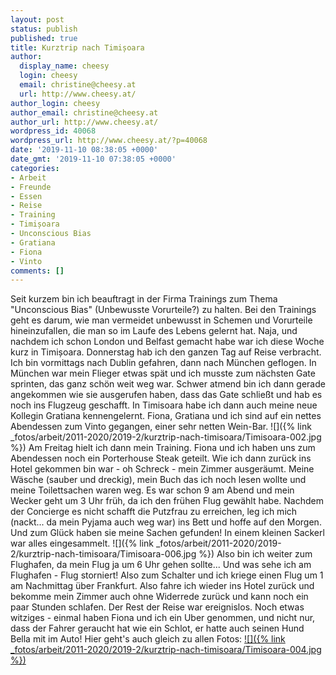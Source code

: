 ```yaml
---
layout: post
status: publish
published: true
title: Kurztrip nach Timișoara
author:
  display_name: cheesy
  login: cheesy
  email: christine@cheesy.at
  url: http://www.cheesy.at/
author_login: cheesy
author_email: christine@cheesy.at
author_url: http://www.cheesy.at/
wordpress_id: 40068
wordpress_url: http://www.cheesy.at/?p=40068
date: '2019-11-10 08:38:05 +0000'
date_gmt: '2019-11-10 07:38:05 +0000'
categories:
- Arbeit
- Freunde
- Essen
- Reise
- Training
- Timișoara
- Unconscious Bias
- Gratiana
- Fiona
- Vinto
comments: []
---
```

Seit kurzem bin ich beauftragt in der Firma Trainings zum Thema "Unconscious Bias" (Unbewusste Vorurteile?) zu halten. Bei den Trainings geht es darum, wie man vermeidet unbewusst in Schemen und Vorurteile hineinzufallen, die man so im Laufe des Lebens gelernt hat.
Naja, und nachdem ich schon London und Belfast gemacht habe war ich diese Woche kurz in Timișoara.
Donnerstag hab ich den ganzen Tag auf Reise verbracht. Ich bin vormittags nach Dublin gefahren, dann nach München geflogen. In München war mein Flieger etwas spät und ich musste zum nächsten Gate sprinten, das ganz schön weit weg war. Schwer atmend bin ich dann gerade angekommen wie sie ausgerufen haben, dass das Gate schließt und hab es noch ins Flugzeug geschafft.
In Timisoara habe ich dann auch meine neue Kollegin Gratiana kennengelernt. Fiona, Gratiana und ich sind auf ein nettes Abendessen zum Vinto gegangen, einer sehr netten Wein-Bar.
![]({% link _fotos/arbeit/2011-2020/2019-2/kurztrip-nach-timisoara/Timisoara-002.jpg %})
Am Freitag hielt ich dann mein Training. Fiona und ich haben uns zum Abendessen noch ein Porterhouse Steak geteilt. Wie ich dann zurück ins Hotel gekommen bin war - oh Schreck - mein Zimmer ausgeräumt. Meine Wäsche (sauber und dreckig), mein Buch das ich noch lesen wollte und meine Toilettsachen waren weg. Es war schon 9 am Abend und mein Wecker geht um 3 Uhr früh, da ich den frühen Flug gewählt habe. Nachdem der Concierge es nicht schafft die Putzfrau zu erreichen, leg ich mich (nackt... da mein Pyjama auch weg war) ins Bett und hoffe auf den Morgen. Und zum Glück haben sie meine Sachen gefunden! In einem kleinen Sackerl war alles eingesammelt.
![]({% link _fotos/arbeit/2011-2020/2019-2/kurztrip-nach-timisoara/Timisoara-006.jpg %})
Also bin ich weiter zum Flughafen, da mein Flug ja um 6 Uhr gehen sollte... Und was sehe ich am Flughafen - Flug storniert! Also zum Schalter und ich kriege einen Flug um 1 am Nachmittag über Frankfurt. Also fahre ich wieder ins Hotel zurück und bekomme mein Zimmer auch ohne Widerrede zurück und kann noch ein paar Stunden schlafen. Der Rest der Reise war ereignislos.
Noch etwas witziges - einmal haben Fiona und ich ein Uber genommen, und nicht nur, dass der Fahrer geraucht hat wie ein Schlot, er hatte auch seinen Hund Bella mit im Auto!
Hier geht's auch gleich zu allen Fotos:
[![]({% link _fotos/arbeit/2011-2020/2019-2/kurztrip-nach-timisoara/Timisoara-004.jpg %})](http://www.cheesy.at/fotos/arbeit/kurztrip-nach-timisoara/)
